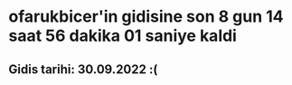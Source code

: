 # ofarukbicer'in gidisine son 8 gun 14 saat 56 dakika 01 saniye kaldi

## Gidis tarihi: 30.09.2022 :(